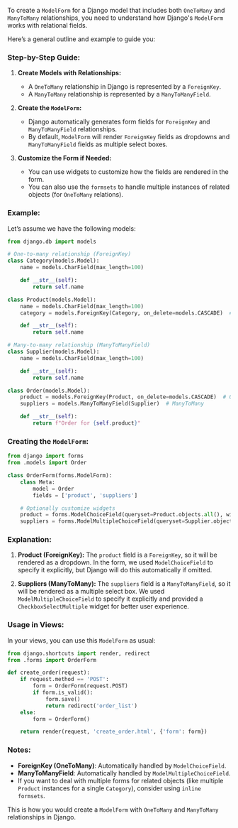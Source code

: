To create a `ModelForm` for a Django model that includes both `OneToMany` and `ManyToMany` relationships, you need to understand how Django's `ModelForm` works with relational fields. 

Here’s a general outline and example to guide you:

### Step-by-Step Guide:

1. **Create Models with Relationships:**
   - A `OneToMany` relationship in Django is represented by a `ForeignKey`.
   - A `ManyToMany` relationship is represented by a `ManyToManyField`.

2. **Create the `ModelForm`:**
   - Django automatically generates form fields for `ForeignKey` and `ManyToManyField` relationships.
   - By default, `ModelForm` will render `ForeignKey` fields as dropdowns and `ManyToManyField` fields as multiple select boxes.

3. **Customize the Form if Needed:**
   - You can use widgets to customize how the fields are rendered in the form.
   - You can also use the `formsets` to handle multiple instances of related objects (for `OneToMany` relations).

### Example:

Let’s assume we have the following models:

```python
from django.db import models

# One-to-many relationship (ForeignKey)
class Category(models.Model):
    name = models.CharField(max_length=100)

    def __str__(self):
        return self.name

class Product(models.Model):
    name = models.CharField(max_length=100)
    category = models.ForeignKey(Category, on_delete=models.CASCADE)  # OneToMany

    def __str__(self):
        return self.name

# Many-to-many relationship (ManyToManyField)
class Supplier(models.Model):
    name = models.CharField(max_length=100)

    def __str__(self):
        return self.name

class Order(models.Model):
    product = models.ForeignKey(Product, on_delete=models.CASCADE)  # OneToMany
    suppliers = models.ManyToManyField(Supplier)  # ManyToMany

    def __str__(self):
        return f"Order for {self.product}"
```

### Creating the `ModelForm`:

```python
from django import forms
from .models import Order

class OrderForm(forms.ModelForm):
    class Meta:
        model = Order
        fields = ['product', 'suppliers']

    # Optionally customize widgets
    product = forms.ModelChoiceField(queryset=Product.objects.all(), widget=forms.Select)
    suppliers = forms.ModelMultipleChoiceField(queryset=Supplier.objects.all(), widget=forms.CheckboxSelectMultiple)
```

### Explanation:

1. **Product (ForeignKey):** The `product` field is a `ForeignKey`, so it will be rendered as a dropdown. In the form, we used `ModelChoiceField` to specify it explicitly, but Django will do this automatically if omitted.
   
2. **Suppliers (ManyToMany):** The `suppliers` field is a `ManyToManyField`, so it will be rendered as a multiple select box. We used `ModelMultipleChoiceField` to specify it explicitly and provided a `CheckboxSelectMultiple` widget for better user experience.

### Usage in Views:

In your views, you can use this `ModelForm` as usual:

```python
from django.shortcuts import render, redirect
from .forms import OrderForm

def create_order(request):
    if request.method == 'POST':
        form = OrderForm(request.POST)
        if form.is_valid():
            form.save()
            return redirect('order_list')
    else:
        form = OrderForm()

    return render(request, 'create_order.html', {'form': form})
```

### Notes:
- **ForeignKey (OneToMany)**: Automatically handled by `ModelChoiceField`.
- **ManyToManyField**: Automatically handled by `ModelMultipleChoiceField`.
- If you want to deal with multiple forms for related objects (like multiple `Product` instances for a single `Category`), consider using `inline formsets`.

This is how you would create a `ModelForm` with `OneToMany` and `ManyToMany` relationships in Django.